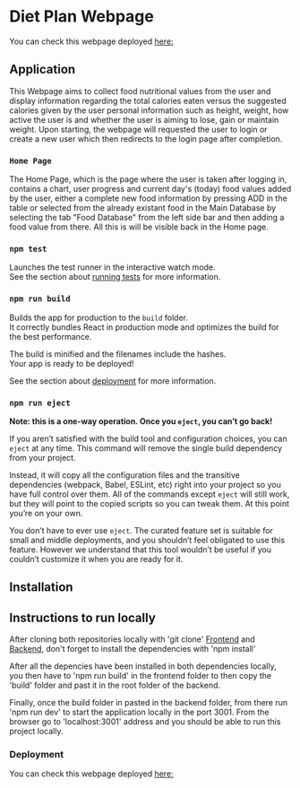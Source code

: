 # Diet Plan Webpage

You can check this webpage deployed [here:](https://fathomless-fortress-72861.herokuapp.com)

## Application

This Webpage aims to collect food nutritional values from the user and display information regarding the total calories eaten versus the suggested calories given by the user personal information such as height, weight, how active the user is and whether the user is aiming to lose, gain or maintain weight. Upon starting, the webpage will requested the user to login or create a new user which then redirects to the login page after completion.

### `Home Page`

The Home Page, which is the page where the user is taken after logging in, contains a chart, user progress and current day's (today) food values added by the user, either a complete new food information by pressing ADD in the table or selected from the already existant food in the Main Database by selecting the tab  "Food Database" from the left side bar and then adding a food value from there. All this is will be visible back in the Home page.

### `npm test`

Launches the test runner in the interactive watch mode.\
See the section about [running tests](https://facebook.github.io/create-react-app/docs/running-tests) for more information.

### `npm run build`

Builds the app for production to the `build` folder.\
It correctly bundles React in production mode and optimizes the build for the best performance.

The build is minified and the filenames include the hashes.\
Your app is ready to be deployed!

See the section about [deployment](https://facebook.github.io/create-react-app/docs/deployment) for more information.

### `npm run eject`

**Note: this is a one-way operation. Once you `eject`, you can’t go back!**

If you aren’t satisfied with the build tool and configuration choices, you can `eject` at any time. This command will remove the single build dependency from your project.

Instead, it will copy all the configuration files and the transitive dependencies (webpack, Babel, ESLint, etc) right into your project so you have full control over them. All of the commands except `eject` will still work, but they will point to the copied scripts so you can tweak them. At this point you’re on your own.

You don’t have to ever use `eject`. The curated feature set is suitable for small and middle deployments, and you shouldn’t feel obligated to use this feature. However we understand that this tool wouldn’t be useful if you couldn’t customize it when you are ready for it.

## Installation

## Instructions to run locally

After cloning both repositories locally with 'git clone' [Frontend](https://github.com/tonyastro77/diet-plan-frontend) and [Backend](https://github.com/tonyastro77/diet-plan-backend), don't forget to install the dependencies with 'npm install'

After all the depencies have been installed in both dependencies locally, you then have to 'npm run build' in the frontend folder to then copy the 'build' folder and past it in the root folder of the backend.

Finally, once the build folder in pasted in the backend folder, from there run 'npm run dev' to start the application locally in the port 3001.
From the browser go to 'localhost:3001' address and you should be able to run this project locally.

### Deployment

You can check this webpage deployed [here:](https://fathomless-fortress-72861.herokuapp.com)

